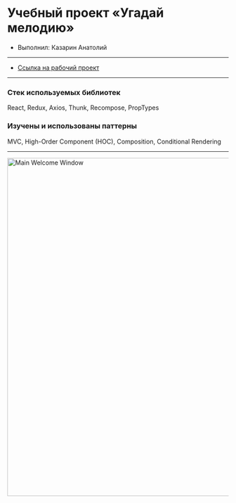 # Учебный проект «Угадай мелодию»

* Выполнил: Казарин Анатолий

---

* [Ссылка на рабочий проект](https://anatolykazarin.github.io/guess-melody/public/)

---

### Стек используемых библиотек

React, Redux, Axios, Thunk, Recompose, PropTypes

### Изучены и использованы паттерны

MVC, High-Order Component (HOC), Composition, Conditional Rendering

---

<img width="769" alt="Main Welcome Window" src="https://lh6.googleusercontent.com/aNSNg-pPSf8uGmXLAtW-eEHPT-Gw4FKGSHTDF6Y8chJ6ES2QKwrNiUzzAjDwp4EqQSY5VcONbtVezcha_iUo=w2560-h1442-rw">
